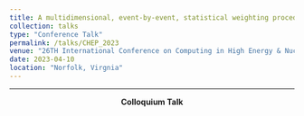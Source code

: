 ```yaml
---
title: A multidimensional, event-by-event, statistical weighting procedure for signal to background separation -- CHEP
collection: talks
type: "Conference Talk"
permalink: /talks/CHEP_2023
venue: "26TH International Conference on Computing in High Energy & Nuclear Physics"
date: 2023-04-10
location: "Norfolk, Virgnia"
---
```


_____________________
<center><strong>Colloquium Talk</strong></center>
